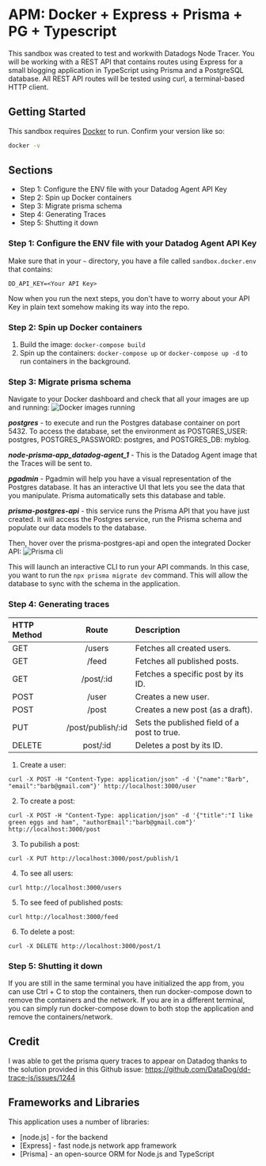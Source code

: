 # APM: Docker + Express + Prisma + PG + Typescript

This sandbox was created to test and workwith Datadogs Node Tracer. You will be working with a REST API that contains routes using Express for a small blogging application in TypeScript using Prisma and a PostgreSQL database. All REST API routes will be tested using curl, a terminal-based HTTP client.

## Getting Started
This sandbox requires [Docker](https://docs.docker.com/get-docker/) to run.
Confirm your version like so:

```sh
docker -v
```

## Sections

- Step 1: Configure the ENV file with your Datadog Agent API Key 
- Step 2: Spin up Docker containers
- Step 3: Migrate prisma schema
- Step 4: Generating Traces
- Step 5: Shutting it down

### Step 1: Configure the ENV file with your Datadog Agent API Key 

Make sure that in your `~` directory, you have a file called `sandbox.docker.env` that contains:

```
DD_API_KEY=<Your API Key>
```

Now when you run the next steps, you don't have to worry about your API Key in plain text somehow making its way into the repo.


### Step 2: Spin up Docker containers

1. Build the image: `docker-compose build`
2. Spin up the containers: `docker-compose up` or `docker-compose up -d` to run containers in the background.

### Step 3: Migrate prisma schema

Navigate to your Docker dashboard and check that all your images are up and running: 
![Docker images running](https://p-qkfgo2.t2.n0.cdn.getcloudapp.com/items/KouAXjoK/8578eace-651c-4173-9e70-8283ead86fe1.jpg?source=viewer&v=a7eb210fab1808b2d0ec7882fb5e1f17)

***postgres*** - to execute and run the Postgres database container on port 5432. To access the database, set the environment as POSTGRES_USER: postgres, POSTGRES_PASSWORD: postgres, and POSTGRES_DB: myblog.

***node-prisma-app_datadog-agent_1*** - This is the Datadog Agent image that the Traces will be sent to.

***pgadmin*** - Pgadmin will help you have a visual representation of the Postgres database. It has an interactive UI that lets you see the data that you manipulate. Prisma automatically sets this database and table.

***prisma-postgres-api*** - this service runs the Prisma API that you have just created. It will access the Postgres service, run the Prisma schema and populate our data models to the database.

Then, hover over the prisma-postgres-api and open the integrated Docker API: 
![Prisma cli](https://p-qkfgo2.t2.n0.cdn.getcloudapp.com/items/d5u9qOo8/6d6bd25c-8631-446e-8af5-e9bfce823347.jpg?source=viewer&v=1e49063635c2c85acb601b73a3aefb48)

This will launch an interactive CLI to run your API commands. In this case, you want to run the `npx prisma migrate dev` command. This will allow the database to sync with the schema in the application.

### Step 4: Generating traces

| HTTP Method  | Route         | Description |
| :-------------|:-------------:|:------------------|
| GET          | /users             | Fetches all created users. |
| GET          | /feed              | Fetches all published posts. |
| GET          | /post/:id          | Fetches a specific post by its ID. |
| POST         | /user              | Creates a new user. |
| POST         | /post              | Creates a new post (as a draft). |
| PUT          | /post/publish/:id  | Sets the published field of a post to true. |
| DELETE       | post/:id           | Deletes a post by its ID. |


1. Create a user:

```
curl -X POST -H "Content-Type: application/json" -d '{"name":"Barb", "email":"barb@gmail.com"}' http://localhost:3000/user
```

2. To create a post:

```
curl -X POST -H "Content-Type: application/json" -d '{"title":"I like green eggs and ham", "authorEmail":"barb@gmail.com"}' http://localhost:3000/post
```

3. To pubilish a post:

```
curl -X PUT http://localhost:3000/post/publish/1
```

4. To see all users:

```
curl http://localhost:3000/users
```

5. To see feed of published posts:

```
curl http://localhost:3000/feed
```

6. To delete a post: 

```
curl -X DELETE http://localhost:3000/post/1
```
### Step 5: Shutting it down

If you are still in the same terminal you have initialized the app from, you can use Ctrl + C to stop the containers, then run docker-compose down to remove the containers and the network. If you are in a different terminal, you can simply run docker-compose down to both stop the application and remove the containers/network.

## Credit
I was able to get the prisma query traces to appear on Datadog thanks to the solution provided in this Github issue: https://github.com/DataDog/dd-trace-js/issues/1244

## Frameworks and Libraries

This application uses a number of libraries:
- [node.js] - for the backend
- [Express] - fast node.js network app framework
- [Prisma] - an open-source ORM for Node.js and TypeScript